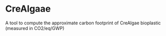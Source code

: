 # CreAlgaae
A tool to compute the approximate carbon footprint of CreAlgae bioplastic (measured in CO2/eq/GWP)
